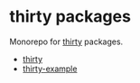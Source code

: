 # thirty packages
Monorepo for [thirty](packages/thirty/README.md) packages.

- [thirty](packages/thirty/README.md)
- [thirty-example](packages/thirty-example/README.md)
